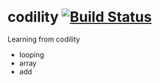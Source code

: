 # codility [![Build Status](https://travis-ci.org/ibnumasud/codility.svg?branch=master)](https://travis-ci.org/ibnumasud/codility)

Learning from codility 
- looping 
- array 
- add